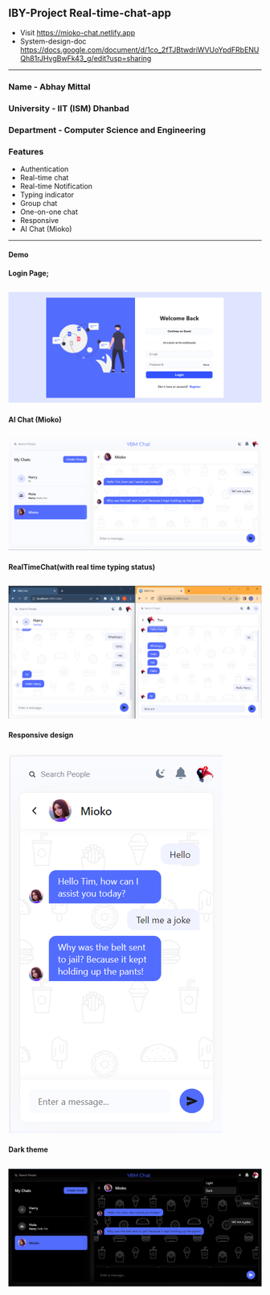 ## IBY-Project Real-time-chat-app

- Visit <https://mioko-chat.netlify.app>
- System-design-doc <https://docs.google.com/document/d/1co_2fTJBtwdriWVUoYpdFRbENUQh81rJHvgBwFk43_g/edit?usp=sharing>

---

### Name - Abhay Mittal

### University - IIT (ISM) Dhanbad

### Department - Computer Science and Engineering

### Features

- Authentication
- Real-time chat
- Real-time Notification
- Typing indicator
- Group chat
- One-on-one chat
- Responsive
- AI Chat (Mioko)

---

#### Demo

#### Login Page;

## ![ScreenShot](./client/Screenshots/screenshot1.png)

#### AI Chat (Mioko)

## ![ScreenShot](./client/Screenshots/screenshot2.png)

#### RealTimeChat(with real time typing status)

## ![ScreenShot](./client/Screenshots/screenshot3.png)

#### Responsive design

## ![ScreenShot](./client/Screenshots/screenshot4.png)

#### Dark theme

## ![ScreenShot](./client/Screenshots/screenshot5.png)
